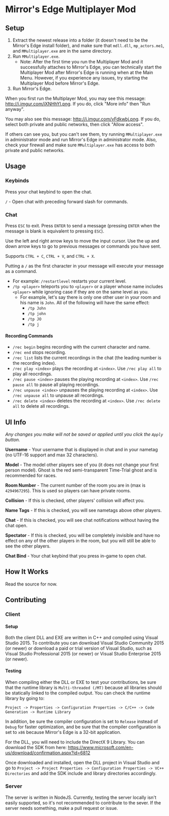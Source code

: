 # Mirror's Edge Multiplayer Mod
## Setup

1. Extract the newest release into a folder (it doesn't need to be the Mirror's Edge install folder), and make sure that `mdll.dll`, `mp_actors.me1`, and `MMultiplayer.exe` are in the same directory.
2. Run `MMultiplayer.exe`. 
	- Note: After the first time you run the Multiplayer Mod and it successfully attaches to Mirror's Edge, you can technically start the Multiplayer Mod after Mirror's Edge is running when at the Main Menu. However, if you experience any issues, try starting the Multiplayer Mod before Mirror's Edge.
3. Run Mirror's Edge.

When you first run the Multiplayer Mod, you may see this message: http://i.imgur.com/iXNHhYI.png. If you do, click "More info" then "Run anyway".

You may also see this message: http://i.imgur.com/vFdkwbj.png. If you do, select both private and public networks, then click "Allow access".

If others can see you, but you can't see them, try running `MMultiplayer.exe` in administrator mode and run Mirror's Edge in administrator mode. Also, check your firewall and make sure `MMultiplayer.exe` has access to both private and public networks.

## Usage

### Keybinds

Press your chat keybind to open the chat.

`/` - Open chat with preceding forward slash for commands.

### Chat

Press `ESC` to exit. Press `ENTER` to send a message (pressing `ENTER` when the message is blank is equivalent to pressing `ESC`).

Use the left and right arrow keys to move the input cursor. Use the up and down arrow keys to go to previous messages or commands you have sent.

Supports `CTRL + C`, `CTRL + V`, and `CTRL + X`.

Putting a `/` as the first character in your message will execute your message as a command.
- For example: `/restartlevel` restarts your current level.
- `/tp <player>` teleports you to `<player>` or a player whose name includes `<player>` while ignoring case if they are on the same level as you.
	- For example, let's say there is only one other user in your room and his name is `John`. All of the following will have the same effect:
		- `/tp John`
		- `/tp john`
		- `/tp JO`
		- `/tp j`

#### Recording Commands

- `/rec begin` begins recording with the current character and name.
- `/rec end` stops recording.
- `/rec list` lists the current recordings in the chat (the leading number is the recording index).
- `/rec play <index>` plays the recording at `<index>`. Use `/rec play all` to play all reocrdings.
- `/rec pause <index>` pauses the playing recording at `<index>`. Use `/rec pause all` to pause all playing recordings.
- `/rec unpause <index>` unpauses the playing recording at `<index>`. Use `/rec unpause all` to unpause all recordings.
- `/rec delete <index>` deletes the recording at `<index>`. Use `/rec delete all` to delete all recordings.

## UI Info

*Any changes you make will not be saved or applied until you click the `Apply` button.*

**Username** - Your username that is displayed in chat and in your nametag (no UTF-16 support and max 32 characters).

**Model** - The model other players see of you (it does not change your first person model). Ghost is the red semi-transparent Time-Trial ghost and is recommended for races.
																 
**Room Number** - The current number of the room you are in (max is `4294967295`). This is used so players can have private rooms.

**Collision** - If this is checked, other players' collision will affect you.

**Name Tags** - If this is checked, you will see nametags above other players.

**Chat** - If this is checked, you will see chat notifications without having the chat open.

**Spectator** - If this is checked, you will be completely invisible and have no effect on any of the other players in the room, but you will still be able to see the other players.

**Chat Bind** - Your chat keybind that you press in-game to open chat.

## How It Works

Read the source for now.

## Contributing

### Client

#### Setup
Both the client DLL and EXE are written in C++ and compiled using Visual Studio 2015. To contribute you can download Visual Studio Community 2015 (or newer) or download a paid or trial version of Visual Studio, such as Visual Studio Professional 2015 (or newer) or Visual Studio Enterprise 2015 (or newer).

#### Testing
When compiling either the DLL or EXE to test your contributions, be sure that the runtime library is `Multi-threaded (/MT)` because all libraries should be statically linked to the compiled output. You can check the runtime library by going to:

```Project -> Properties -> Configuration Properties -> C/C++ -> Code Generation -> Runtime Library```

In addition, be sure the compiler configuration is set to `Release` instead of `Debug` for faster optimization, and be sure that the compiler configuration is set to `x86` because Mirror's Edge is a 32-bit application.

For the DLL, you will need to include the DirectX 9 Library. You can download the SDK from here: https://www.microsoft.com/en-us/download/confirmation.aspx?id=6812

Once downloaded and installed, open the DLL project in Visual Studio and go to `Project -> Project Properties -> Configuration Properties -> VC++ Directories` and add the SDK include and library directories accordingly.

### Server

The server is written in NodeJS. Currently, testing the server locally isn't easily supported, so it's not recommended to contribute to the sever. If the server needs something, make a pull request or issue.